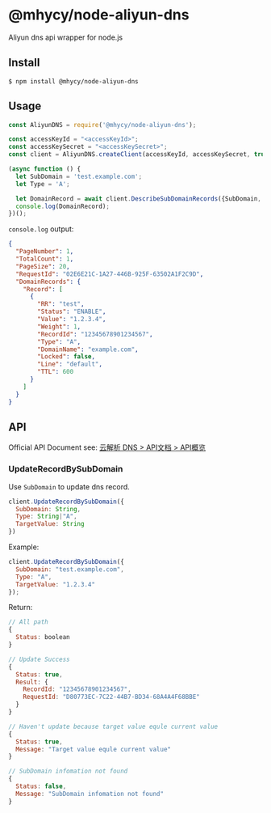 # @mhycy/node-aliyun-dns
Aliyun dns api wrapper for node.js

## Install
```console
$ npm install @mhycy/node-aliyun-dns
```

## Usage
```js
const AliyunDNS = require('@mhycy/node-aliyun-dns');

const accessKeyId = "<accessKeyId>";
const accessKeySecret = "<accessKeySecret>";
const client = AliyunDNS.createClient(accessKeyId, accessKeySecret, true);

(async function () {
  let SubDomain = 'test.example.com';
  let Type = 'A';

  let DomainRecord = await client.DescribeSubDomainRecords({SubDomain, Type});
  console.log(DomainRecord);
})();
```

`console.log` output:
```json
{
  "PageNumber": 1,
  "TotalCount": 1,
  "PageSize": 20,
  "RequestId": "02E6E21C-1A27-446B-925F-63502A1F2C9D",
  "DomainRecords": {
    "Record": [
      {
        "RR": "test",
        "Status": "ENABLE",
        "Value": "1.2.3.4",
        "Weight": 1,
        "RecordId": "12345678901234567",
        "Type": "A",
        "DomainName": "example.com",
        "Locked": false,
        "Line": "default",
        "TTL": 600
      }
    ]
  }
}
```

## API
Official API Document see: [云解析 DNS > API文档 > API概览](https://help.aliyun.com/document_detail/29740.html)

### UpdateRecordBySubDomain
Use `SubDomain` to update dns record.

```js
client.UpdateRecordBySubDomain({
  SubDomain: String,
  Type: String|"A",
  TargetValue: String
})
```

Example:
```js
client.UpdateRecordBySubDomain({
  SubDomain: "test.example.com",
  Type: "A",
  TargetValue: "1.2.3.4"
});
```

Return:
```js
// All path
{
  Status: boolean
}

// Update Success
{
  Status: true,
  Result: {
    RecordId: "12345678901234567",
    RequestId: "D80773EC-7C22-44B7-BD34-68A4A4F68BBE"
  }
}

// Haven't update because target value equle current value
{
  Status: true,
  Message: "Target value equle current value"
}

// SubDomain infomation not found
{
  Status: false,
  Message: "SubDomain infomation not found"
}
```